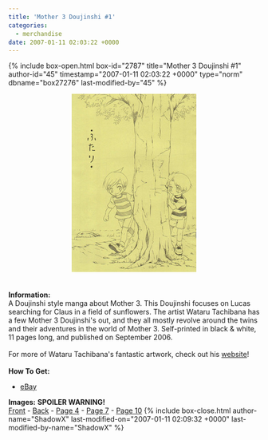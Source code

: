 ```yaml
---
title: 'Mother 3 Doujinshi #1'
categories:
  - merchandise
date: 2007-01-11 02:03:22 +0000
---
```

{% include box-open.html box-id="2787" title="Mother 3 Doujinshi #1" author-id="45" timestamp="2007-01-11 02:03:22 +0000" type="norm" dbname="box27276" last-modified-by="45" %}
	<center>
	<img src="/merchandise/images/wt1_title.jpg" border="0" alt="Mother 3 Doujinshi #1" />
	</center>
	<br /><br />
	<b>Information:</b>
	<br />
	A Doujinshi style manga about Mother 3. This Doujinshi focuses on Lucas searching for
	Claus in a field of sunflowers. The artist Wataru Tachibana has a few Mother 3 
	Doujinshi's out, and they all mostly revolve around the twins and their adventures in 
	the world of Mother 3. Self-printed in black & white, 11 pages long, and published on 
	September 2006.
	<br /><br />
	For more of Wataru Tachibana's fantastic artwork, check out his 
	<a href="http://oort.noor.jp/">website</a>!
	<br /><br />
	<b>How To Get:</b>
	<br />
	<ul>
	<li><a href="http://www.ebay.com">eBay</a></li>
	</ul>
	<b>Images:</b> <b>SPOILER WARNING!</b>
	<br />
	<a href="/merchandise/images/wt1_front.jpg">Front</a> - <a href="/merchandise/images/wt1_back.jpg">Back</a> - <a href="/merchandise/images/wt1_p4.jpg">Page 4</a> - 
	<a href="/merchandise/images/wt1_p7.jpg">Page 7</a> - <a href="/merchandise/images/wt1_p10.jpg">Page 10</a>
{% include box-close.html author-name="ShadowX" last-modified-on="2007-01-11 02:09:32 +0000" last-modified-by-name="ShadowX" %}
